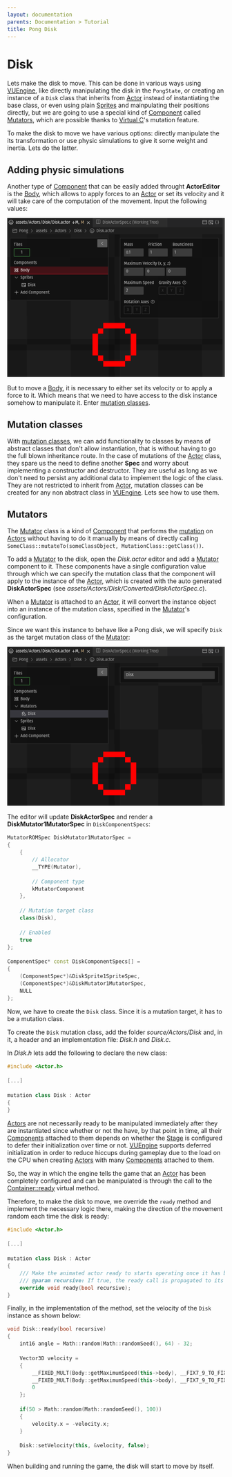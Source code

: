 ```yaml
---
layout: documentation
parents: Documentation > Tutorial
title: Pong Disk
---
```


# Disk

Lets make the disk to move. This can be done in various ways using [VUEngine](https://github.com/VUEngine/VUEngine-Core), like directly manipulating the disk in the `PongState`, or creating an instance of a `Disk` class that inherits from [Actor](/documentation/api/class-actor/) instead of instantiating the base class, or even using plain [Sprites](/documentation/api/class-sprite/) and mainpulating their positions directly, but we are going to use a special kind of [Component](/documentation/api/class-component/) called [Mutators](/documentation/api/class-mutator/), which are possible thanks to [Virtual C](../../language/introduction)'s mutation feature. 

To make the disk to move we have various options: directly manipulate the its transformation or use physic simulations to give it some weight and inertia. Lets do the latter.

## Adding physic simulations

Another type of [Component](/documentation/api/class-component/) that can be easily added throught **ActorEditor** is the [Body](/documentation/api/class-body/), which allows to apply forces to an [Actor](/documentation/api/class-actor/) or set its velocity and it will take care of the computation of the movement. Input the following values:

<a href="/documentation/images/tutorial/disk-body.png" data-toggle="lightbox" data-gallery="gallery" data-caption="Disk body"><img src="/documentation/images/tutorial/disk-body.png" /></a>

But to move a [Body](/documentation/api/class-body/), it is necessary to either set its velocity or to apply a force to it. Which means that we need to have access to the disk instance somehow to manipulate it. Enter [mutation classes](/documentation/language/custom-features/#mutation-classes).

## Mutation classes

With [mutation classes](/documentation/language/custom-features/#mutation-classes), we can add functionality to classes by means of abstract classes that don't allow instantiation, that is without having to go the full blown inheritance route. In the case of mutations of the [Actor](/documentation/api/class-actor/) class, they spare us the need to define another **Spec** and worry about implementing a constructor and destructor. They are useful as long as we don't need to persist any additional data to implement the logic of the class. They are not restricted to inherit from [Actor](/documentation/api/class-actor/), mutation classes can be created for any non abstract class in [VUEngine](https://github.com/VUEngine/VUEngine-Core). Lets see how to use them.

## Mutators

The [Mutator](/documentation/api/class-mutator/) class is a kind of [Component](/documentation/api/class-component/) that performs the [mutation](/documentation/language/custom-features/#mutation-classes) on [Actors](/documentation/api/class-actor/) without having to do it manually by means of directly calling `SomeClass::mutateTo(someClassObject, MutationClass::getClass())`. 

To add a [Mutator](/documentation/api/class-mutator/) to the disk, open the *Disk.actor* editor and add a [Mutator](/documentation/api/class-mutator/) component to it. These components have a single configuration value through which we can specify the mutation class that the component will apply to the instance of the [Actor](/documentation/api/class-actor/), which is created with the auto generated **DiskActorSpec** (see *assets/Actors/Disk/Converted/DiskActorSpec.c*).

When a [Mutator](/documentation/api/class-mutator/) is attached to an [Actor](/documentation/api/class-actor/), it will convert the instance object into an instance of the mutation class, specified in the [Mutator](/documentation/api/class-mutator/)'s configuration.

Since we want this instance to behave like a Pong disk, we will specify `Disk` as the target mutation class of the [Mutator](/documentation/api/class-mutator/):

<a href="/documentation/images/tutorial/disk-mutator.png" data-toggle="lightbox" data-gallery="gallery" data-caption="Disk mutator"><img src="/documentation/images/tutorial/disk-mutator.png" /></a>

The editor will update **DiskActorSpec** and render a **DiskMutator1MutatorSpec** in `DiskComponentSpecs`:

```cpp
MutatorROMSpec DiskMutator1MutatorSpec =
{
    {
        // Allocator
        __TYPE(Mutator),

        // Component type
        kMutatorComponent
    },

    // Mutation target class
    class(Disk),

    // Enabled
    true
};

ComponentSpec* const DiskComponentSpecs[] = 
{
    (ComponentSpec*)&DiskSprite1SpriteSpec,
    (ComponentSpec*)&DiskMutator1MutatorSpec,
    NULL
};
```

Now, we have to create the `Disk` class. Since it is a mutation target, it has to be a mutation class. 

To create the `Disk` mutation class, add the folder *source/Actors/Disk* and, in it, a header and an implementation file: *Disk.h* and *Disk.c*.

In *Disk.h* lets add the following to declare the new class:

```cpp
#include <Actor.h>

[...]

mutation class Disk : Actor
{
}
```

[Actors](/documentation/api/class-actor/) are not necessarily ready to be manipulated immediately after they are instantiated since whether or not the have, by that point in time, all their [Components](/documentation/api/class-component/) attached to them depends on whether the [Stage](/documentation/api/class-stage/) is configured to defer their initialization over time or not. [VUEngine](https://github.com/VUEngine/VUEngine-Core) supports deferred initialization in order to reduce hiccups during gameplay due to the load on the CPU when creating [Actors](/documentation/api/class-actor/) with many [Components](/documentation/api/class-component/) attached to them.

So, the way in which the engine tells the game that an [Actor](/documentation/api/class-actor/) has been completely configured and can be manipulated is through the call to the [Container::ready](/documentation/api/class-container/) virtual method.

Therefore, to make the disk to move, we override the `ready` method and implement the necessary logic there, making the direction of the movement random each time the disk is ready:

```cpp
#include <Actor.h>

[...]

mutation class Disk : Actor
{
    /// Make the animated actor ready to starts operating once it has been completely intialized.
    /// @param recursive: If true, the ready call is propagated to its children, grand children, etc.
    override void ready(bool recursive);
}
```

Finally, in the implementation of the method, set the velocity of the `Disk` instance as shown below:

```cpp
void Disk::ready(bool recursive)
{
    int16 angle = Math::random(Math::randomSeed(), 64) - 32;

    Vector3D velocity = 
    {
        __FIXED_MULT(Body::getMaximumSpeed(this->body), __FIX7_9_TO_FIXED(__COS(angle))),
        __FIXED_MULT(Body::getMaximumSpeed(this->body), __FIX7_9_TO_FIXED(__SIN(angle))),
        0
    };

    if(50 > Math::random(Math::randomSeed(), 100))
    {
        velocity.x = -velocity.x;
    }

    Disk::setVelocity(this, &velocity, false);
}
```

When building and running the game, the disk will start to move by itself.
